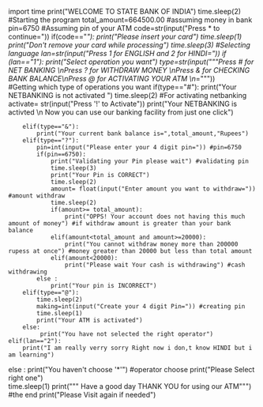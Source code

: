 import time 
print("WELCOME TO STATE BANK OF INDIA")
time.sleep(2)
#Starting the program
total_amount=664500.00    #assuming money in bank
pin=6750                  #Assuming pin of your ATM
code=str(input("Press * to continue="))
if(code=="*"):
    print("Please insert your card")
    time.sleep(1)
    print("Don't remove your card while processing")
    time.sleep(3)
    #Selecting language
    lan=str(input("Press 1 for ENGLISH and 2 for HINDI="))
    if (lan=="1"):
        print("Select operation you want")
        type=str(input("""Press # for NET BANKING \nPress ? for WITHDRAW MONEY \nPress & for CHECKING BANK BALANCE\nPress @ for ACTIVATING YOUR ATM \n*="""))     
        #Getting which type of operations you want
        if(type=="#"):
            print("Your NETBANKING is not activated ")
            time.sleep(2)                              #For activating netbanking
            activate= str(input("Press '!' to Activate"))
            print("Your NETBANKING is activted \n Now you can use our banking facility from just one click")   
       
        elif(type=="&"):
            print("Your current bank balance is=",total_amount,"Rupees")
        elif(type=="?"):
            pin=int(input("Please enter your 4 digit pin=")) #pin=6750
            if(pin==6750):
                print("Validating your Pin please wait") #validating pin
                time.sleep(3) 
                print("Your Pin is CORRECT")
                time.sleep(2)
                amount= float(input("Enter amount you want to withdraw=")) #amount withdraw
                time.sleep(2)
                if(amount>= total_amount):
                    print("OPPS! Your account does not having this much amount of money") #if withdraw amount is greater than your bank balance
                elif(amount<total_amount and amount>=20000):
                    print("You cannot withdraw money more than 200000 rupess at once") #money greater than 20000 but less than total amount
                elif(amount<20000):
                    print("Please wait Your cash is withdrawing") #cash withdrawing
            else :
                print("Your pin is INCORRECT")    
        elif(type=="@"):
            time.sleep(2)
            making=int(input("Create your 4 digit Pin=")) #creating pin
            time.sleep(1)
            print("Your ATM is activated")
        else:
             print("You have not selected the right operator")
    elif(lan=="2"):
        print("I am really verry sorry Right now i don,t know HINDI but i am learning")
else :
    print("You haven't choose '*'")  #operator choose
    print("Please Select right one")  
time.sleep(1)
print(""" Have a good day
    THANK YOU for using our ATM""") #the end
print("Please Visit again if needed")             





